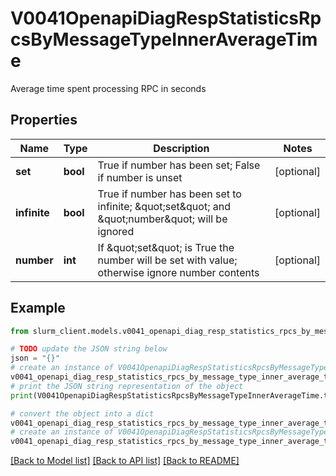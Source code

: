 # V0041OpenapiDiagRespStatisticsRpcsByMessageTypeInnerAverageTime

Average time spent processing RPC in seconds

## Properties

Name | Type | Description | Notes
------------ | ------------- | ------------- | -------------
**set** | **bool** | True if number has been set; False if number is unset | [optional] 
**infinite** | **bool** | True if number has been set to infinite; \&quot;set\&quot; and \&quot;number\&quot; will be ignored | [optional] 
**number** | **int** | If \&quot;set\&quot; is True the number will be set with value; otherwise ignore number contents | [optional] 

## Example

```python
from slurm_client.models.v0041_openapi_diag_resp_statistics_rpcs_by_message_type_inner_average_time import V0041OpenapiDiagRespStatisticsRpcsByMessageTypeInnerAverageTime

# TODO update the JSON string below
json = "{}"
# create an instance of V0041OpenapiDiagRespStatisticsRpcsByMessageTypeInnerAverageTime from a JSON string
v0041_openapi_diag_resp_statistics_rpcs_by_message_type_inner_average_time_instance = V0041OpenapiDiagRespStatisticsRpcsByMessageTypeInnerAverageTime.from_json(json)
# print the JSON string representation of the object
print(V0041OpenapiDiagRespStatisticsRpcsByMessageTypeInnerAverageTime.to_json())

# convert the object into a dict
v0041_openapi_diag_resp_statistics_rpcs_by_message_type_inner_average_time_dict = v0041_openapi_diag_resp_statistics_rpcs_by_message_type_inner_average_time_instance.to_dict()
# create an instance of V0041OpenapiDiagRespStatisticsRpcsByMessageTypeInnerAverageTime from a dict
v0041_openapi_diag_resp_statistics_rpcs_by_message_type_inner_average_time_from_dict = V0041OpenapiDiagRespStatisticsRpcsByMessageTypeInnerAverageTime.from_dict(v0041_openapi_diag_resp_statistics_rpcs_by_message_type_inner_average_time_dict)
```
[[Back to Model list]](../README.md#documentation-for-models) [[Back to API list]](../README.md#documentation-for-api-endpoints) [[Back to README]](../README.md)


